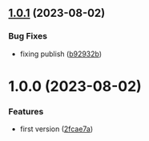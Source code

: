 ## [1.0.1](https://github.com/maxmilhas/winston-context-logger-apm-storage/compare/v1.0.0...v1.0.1) (2023-08-02)


### Bug Fixes

* fixing publish ([b92932b](https://github.com/maxmilhas/winston-context-logger-apm-storage/commit/b92932bdd2fd77594211008d75610fc52f874d2d))

# 1.0.0 (2023-08-02)


### Features

* first version ([2fcae7a](https://github.com/maxmilhas/winston-context-logger-apm-storage/commit/2fcae7ac7ed4d70fb49b493db4657f25b7ee43bb))
